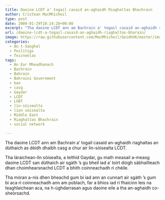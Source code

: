 ```yaml
---
title: Daoine LCDT a’ togail casaid an-aghaidh Riaghaltas Bhachrain
author: Crìstean MacMhìcheil
type: post
date: 2009-01-29T18:14:28+00:00
excerpt: "Tha daoine LCDT ann am Bachrain a' togail casaid an-aghaidh riaghaltas an dùthaich as dèidh dhaibh casg a chur air lìn-sòisealta LCDT."
url: /daoine-lcdt-a-togail-casaid-an-aghaidh-riaghaltas-bharain/
image: https://raw.githubusercontent.com/MacMhicheil/GeidhUK/master/images/.jpg
categories:
  - An t-Saoghal
  - Poilitigs
  - Teicneòlas
tags:
  - An Ear Mheadhanach
  - Bachrain
  - Bahrain
  - Bahraini Government
  - ban
  - casg
  - Gaydar
  - LCDT
  - LGBT
  - lìn-sòisealta
  - lìon sòisealta
  - Middle East
  - Riaghaltas Bhachrain
  - social network

---
```

Tha daoine LCDT ann am Bachrain a&#8217; togail casaid an-aghaidh riaghaltas an dùthaich as dèidh dhaibh casg a chur air lìn-sòisealta LCDT.

Tha làraichean-lìn sòisealta, a leithid Gaydar, gu math measail a-measg daoine LCDT san dùthaich air sgàth &#8217;s gu bheil iad a&#8217; toirt dòigh sàbhailteach dhan choimhearsnachd LCDT a bhith coinneachadh ri chèile.

Tha mòran a-nis dhen bheachd gum bi iad ann an cunnart air sgàth &#8217;s gum bi aca ri coinneachadh ann am poblach, far a bhios iad ri fhaicinn leis na teaghlaichean aca, na h-ùghdarrasan agus daoine eile a tha an-aghaidh co-sheòrsachd.
